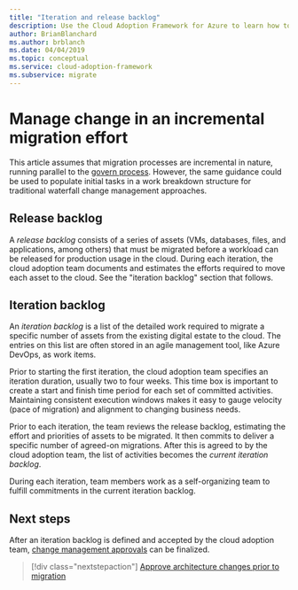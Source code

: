 ```yaml
---
title: "Iteration and release backlog"
description: Use the Cloud Adoption Framework for Azure to learn how to build an iteration and release backlog to organize your tasks.
author: BrianBlanchard
ms.author: brblanch
ms.date: 04/04/2019
ms.topic: conceptual
ms.service: cloud-adoption-framework
ms.subservice: migrate
---
```


# Manage change in an incremental migration effort

This article assumes that migration processes are incremental in nature, running parallel to the [govern process](../../../govern/index.md). However, the same guidance could be used to populate initial tasks in a work breakdown structure for traditional waterfall change management approaches.

## Release backlog

A _release backlog_ consists of a series of assets (VMs, databases, files, and applications, among others) that must be migrated before a workload can be released for production usage in the cloud. During each iteration, the cloud adoption team documents and estimates the efforts required to move each asset to the cloud. See the "iteration backlog" section that follows.

## Iteration backlog

An _iteration backlog_ is a list of the detailed work required to migrate a specific number of assets from the existing digital estate to the cloud. The entries on this list are often stored in an agile management tool, like Azure DevOps, as work items.

Prior to starting the first iteration, the cloud adoption team specifies an iteration duration, usually two to four weeks. This time box is important to create a start and finish time period for each set of committed activities. Maintaining consistent execution windows makes it easy to gauge velocity (pace of migration) and alignment to changing business needs.

Prior to each iteration, the team reviews the release backlog, estimating the effort and priorities of assets to be migrated. It then commits to deliver a specific number of agreed-on migrations. After this is agreed to by the cloud adoption team, the list of activities becomes the _current iteration backlog_.

During each iteration, team members work as a self-organizing team to fulfill commitments in the current iteration backlog.

## Next steps

After an iteration backlog is defined and accepted by the cloud adoption team, [change management approvals](./approve.md) can be finalized.

> [!div class="nextstepaction"]
> [Approve architecture changes prior to migration](./approve.md)
